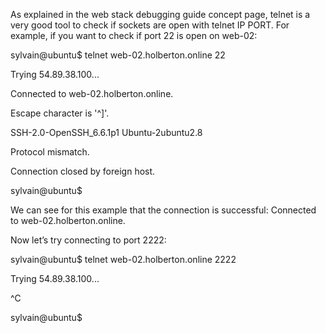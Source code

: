 As explained in the web stack debugging guide concept page, telnet is a very good tool to check if sockets are open with telnet IP PORT. For example, if you want to check if port 22 is open on web-02:



sylvain@ubuntu$ telnet web-02.holberton.online 22

Trying 54.89.38.100...

Connected to web-02.holberton.online.

Escape character is '^]'.

SSH-2.0-OpenSSH_6.6.1p1 Ubuntu-2ubuntu2.8



Protocol mismatch.

Connection closed by foreign host.

sylvain@ubuntu$

We can see for this example that the connection is successful: Connected to web-02.holberton.online.



Now let’s try connecting to port 2222:



sylvain@ubuntu$ telnet web-02.holberton.online 2222

Trying 54.89.38.100...

^C

sylvain@ubuntu$
